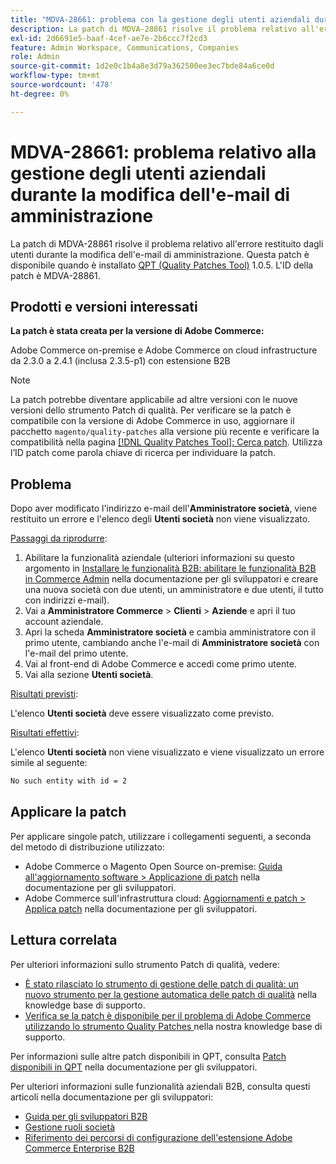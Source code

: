 ```yaml
---
title: "MDVA-28661: problema con la gestione degli utenti aziendali durante la modifica delle e-mail di amministrazione"
description: La patch di MDVA-28861 risolve il problema relativo all'errore restituito dagli utenti durante la modifica dell'e-mail di amministrazione. Questa patch è disponibile quando è installato [Quality Patches Tool (QPT)](/help/announcements/adobe-commerce-announcements/magento-quality-patches-released-new-tool-to-self-serve-quality-patches.md) 1.0.5. L'ID della patch è MDVA-28861.
exl-id: 2d6691e5-baaf-4cef-ae7e-2b6ccc7f2cd3
feature: Admin Workspace, Communications, Companies
role: Admin
source-git-commit: 1d2e0c1b4a8e3d79a362500ee3ec7bde84a6ce0d
workflow-type: tm+mt
source-wordcount: '478'
ht-degree: 0%

---
```


# MDVA-28661: problema relativo alla gestione degli utenti aziendali durante la modifica dell&#39;e-mail di amministrazione

La patch di MDVA-28861 risolve il problema relativo all&#39;errore restituito dagli utenti durante la modifica dell&#39;e-mail di amministrazione. Questa patch è disponibile quando è installato [QPT (Quality Patches Tool)](/help/announcements/adobe-commerce-announcements/magento-quality-patches-released-new-tool-to-self-serve-quality-patches.md) 1.0.5. L&#39;ID della patch è MDVA-28861.

## Prodotti e versioni interessati

**La patch è stata creata per la versione di Adobe Commerce:**

Adobe Commerce on-premise e Adobe Commerce on cloud infrastructure da 2.3.0 a 2.4.1 (inclusa 2.3.5-p1) con estensione B2B

>[!NOTE]
>
>La patch potrebbe diventare applicabile ad altre versioni con le nuove versioni dello strumento Patch di qualità. Per verificare se la patch è compatibile con la versione di Adobe Commerce in uso, aggiornare il pacchetto `magento/quality-patches` alla versione più recente e verificare la compatibilità nella pagina [[!DNL Quality Patches Tool]: Cerca patch](https://devdocs.magento.com/quality-patches/tool.html#patch-grid). Utilizza l’ID patch come parola chiave di ricerca per individuare la patch.

## Problema

Dopo aver modificato l&#39;indirizzo e-mail dell&#39;**Amministratore società**, viene restituito un errore e l&#39;elenco degli **Utenti società** non viene visualizzato.

<u>Passaggi da riprodurre</u>:

1. Abilitare la funzionalità aziendale (ulteriori informazioni su questo argomento in [Installare le funzionalità B2B: abilitare le funzionalità B2B in Commerce Admin](https://devdocs.magento.com/extensions/b2b/#enable-b2b-features-in-magento-admin) nella documentazione per gli sviluppatori e creare una nuova società con due utenti, un amministratore e due utenti, il tutto con indirizzi e-mail).
1. Vai a **Amministratore Commerce** > **Clienti** > **Aziende** e apri il tuo account aziendale.
1. Apri la scheda **Amministratore società** e cambia amministratore con il primo utente, cambiando anche l&#39;e-mail di **Amministratore società** con l&#39;e-mail del primo utente.
1. Vai al front-end di Adobe Commerce e accedi come primo utente.
1. Vai alla sezione **Utenti società**.

<u>Risultati previsti</u>:

L&#39;elenco **Utenti società** deve essere visualizzato come previsto.

<u>Risultati effettivi</u>:

L&#39;elenco **Utenti società** non viene visualizzato e viene visualizzato un errore simile al seguente:

```bash
No such entity with id = 2
```

## Applicare la patch

Per applicare singole patch, utilizzare i collegamenti seguenti, a seconda del metodo di distribuzione utilizzato:

* Adobe Commerce o Magento Open Source on-premise: [Guida all&#39;aggiornamento software > Applicazione di patch](https://devdocs.magento.com/guides/v2.4/comp-mgr/patching/mqp.html) nella documentazione per gli sviluppatori.
* Adobe Commerce sull&#39;infrastruttura cloud: [Aggiornamenti e patch > Applica patch](https://devdocs.magento.com/cloud/project/project-patch.html) nella documentazione per gli sviluppatori.

## Lettura correlata

Per ulteriori informazioni sullo strumento Patch di qualità, vedere:

* [È stato rilasciato lo strumento di gestione delle patch di qualità: un nuovo strumento per la gestione automatica delle patch di qualità](/help/announcements/adobe-commerce-announcements/magento-quality-patches-released-new-tool-to-self-serve-quality-patches.md) nella knowledge base di supporto.
* [Verifica se la patch è disponibile per il problema di Adobe Commerce utilizzando lo strumento Quality Patches ](/help/support-tools/patches-available-in-qpt-tool/check-patch-for-magento-issue-with-magento-quality-patches.md) nella nostra knowledge base di supporto.

Per informazioni sulle altre patch disponibili in QPT, consulta [Patch disponibili in QPT](https://devdocs.magento.com/quality-patches/tool.html#patch-grid) nella documentazione per gli sviluppatori.

Per ulteriori informazioni sulle funzionalità aziendali B2B, consulta questi articoli nella documentazione per gli sviluppatori:

* [Guida per gli sviluppatori B2B](https://devdocs.magento.com/guides/v2.4/b2b/bk-b2b.html)
* [Gestione ruoli società](https://devdocs.magento.com/guides/v2.4/b2b/roles.html)
* [Riferimento dei percorsi di configurazione dell&#39;estensione Adobe Commerce Enterprise B2B](https://devdocs.magento.com/guides/v2.4/config-guide/prod/config-reference-b2b.html)
